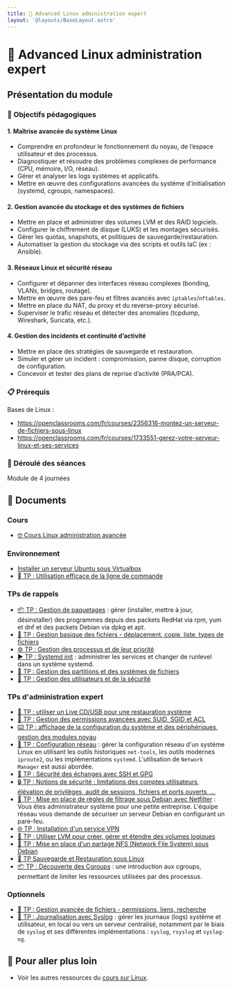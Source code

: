 ```yaml
---
title: 🐧 Advanced Linux administration expert
layout: '@layouts/BaseLayout.astro'
---
```


# 🐧 Advanced Linux administration expert

## Présentation du module

### 🎯 Objectifs pédagogiques

#### 1. **Maîtrise avancée du système Linux**

- Comprendre en profondeur le fonctionnement du noyau, de l’espace utilisateur et des processus.
- Diagnostiquer et résoudre des problèmes complexes de performance (CPU, mémoire, I/O, réseau).
- Gérer et analyser les logs systèmes et applicatifs.
- Mettre en œuvre des configurations avancées du système d'initialisation (systemd, cgroups, namespaces).

#### 2. **Gestion avancée du stockage et des systèmes de fichiers**

- Mettre en place et administrer des volumes LVM et des RAID logiciels.
- Configurer le chiffrement de disque (LUKS) et les montages sécurisés.
- Gérer les quotas, snapshots, et politiques de sauvegarde/restauration.
- Automatiser la gestion du stockage via des scripts et outils IaC (ex : Ansible).

#### 3. **Réseaux Linux et sécurité réseau**

- Configurer et dépanner des interfaces réseau complexes (bonding, VLANs, bridges, routage).
- Mettre en œuvre des pare-feu et filtres avancés avec `iptables`/`nftables`.
- Mettre en place du NAT, du proxy et du reverse-proxy sécurisé.
- Superviser le trafic réseau et détecter des anomalies (tcpdump, Wireshark, Suricata, etc.).

#### 4. **Gestion des incidents et continuité d’activité**

- Mettre en place des stratégies de sauvegarde et restauration.
- Simuler et gérer un incident : compromission, panne disque, corruption de configuration.
- Concevoir et tester des plans de reprise d’activité (PRA/PCA).

### 📋 Prérequis

Bases de Linux :

- <https://openclassrooms.com/fr/courses/2356316-montez-un-serveur-de-fichiers-sous-linux>
- <https://openclassrooms.com/fr/courses/1733551-gerez-votre-serveur-linux-et-ses-services>

### 📅 Déroulé des séances

Module de 4 journées

## 📑 Documents

### Cours

- [🤓 Cours Linux administration avancée](/estiam/linux/cours)

### Environnement

- [Installer un serveur Ubuntu sous Virtualbox](https://www.eugenetoons.fr/installer-un-serveur-ubuntu-sous-virtualbox/)
- [  TP : Utilisation efficace de la ligne de commande](/linux/tp-ligne-commande)

### TPs de rappels

- [📦 TP : Gestion de paquetages](/linux/tp-rpm-apt) : gérer (installer, mettre à jour, désinstaller) des programmes depuis des packets RedHat via rpm, yum et dnf et des packets Debian via dpkg et apt.
- [📂 TP : Gestion basique des fichiers - déplacement, copie, liste, types de fichiers](/linux/tp-fichiers)
- [⚙️ TP : Gestion des processus et de leur priorité](/linux/tp-process)
- [▶️ TP : Systemd init](/linux/tp-systemd) : administrer les services et changer de runlevel dans un système systemd.
- [💽 TP : Gestion des partitions et des systèmes de fichiers](/linux/tp-partitions)
- [👥 TP : Gestion des utilisateurs et de la sécurité](/linux/tp-utilisateurs)

### TPs d'administration expert

- [📀 TP : utiliser un Live CD/USB pour une restauration système](/linux/tp-rescue)
- [🔐 TP : Gestion des permissions avancées avec SUID, SGID et ACL](/linux/tp-droits-avance)
- [⌨️ TP : affichage de la configuration du système et des périphériques, gestion des modules noyau](/linux/tp-systeme)
- [📡 TP : Configuration réseau](/linux/tp-network) : gérer la configuration réseau d'un système Linux en utilisant les outils historiques `net-tools`, les outils modernes `iproute2`, ou les implémentations `systemd`. L'utilisation de `Network Manager` est aussi abordée.
- [🔐 TP : Sécurité des échanges avec SSH et GPG](/linux/tp-ssh-gpg)
- [🔒 TP : Notions de sécurité : limitations des comptes utilisateurs, élévation de privilèges, audit de sessions, fichiers et ports ouverts, …](/linux/tp-security)
- [🔐 TP : Mise en place de règles de filtrage sous Debian avec Netfilter](/linux/projet-netfilter) : Vous êtes administrateur système pour une petite entreprise. L'équipe réseau vous demande de sécuriser un serveur Debian en configurant un pare-feu.
- [🌐 TP : Installation d'un service VPN](/linux/tp-vpn)
- [💽 TP : Utiliser LVM pour créer, gérer et étendre des volumes logiques](/linux/tp-lvm)
- [💽 TP : Mise en place d'un partage NFS (Network File System) sous Debian](/linux/tp-nfs)
- [💾 TP Sauvegarde et Restauration sous Linux](/linux/tp-backup)
- [📦 TP : Découverte des Cgroups](/linux/tp-cgroup) : une introduction aux cgroups, permettant de limiter les ressources utilisées par des processus.

### Optionnels

- [📁 TP : Gestion avancée de fichiers - permissions, liens, recherche](/linux/tp-fichiers-avance)
- [📜 TP : Journalisation avec Syslog](/linux/tp-syslog) : gérer les journaux (logs) système et utilisateur, en local ou vers un serveur centralisé, notamment par le biais de `syslog` et ses différentes implémentations : `syslog`, `rsyslog` et `syslog-ng`.

## 🚀 Pour aller plus loin

- Voir les autres ressources du [cours sur Linux](/linux).

